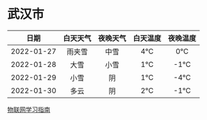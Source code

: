 # 武汉市
|日期|白天天气|夜晚天气|白天温度|夜晚温度|
|:--:|:--:|:--:|:--:|:--:|
|2022-01-27|雨夹雪|中雪|4℃|0℃|
|2022-01-28|大雪|小雪|1℃|-1℃|
|2022-01-29|小雪|阴|1℃|-4℃|
|2022-01-30|多云|阴|2℃|-1℃|
 
[物联网学习指南](http://doc.lziqi.top/IoT)
